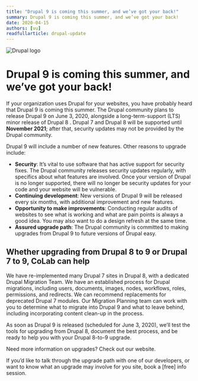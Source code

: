 ```yaml
---
title: "Drupal 9 is coming this summer, and we’ve got your back!"
summary: Drupal 9 is coming this summer, and we’ve got your back!
date: 2020-04-15
authors: [vu]
readfullarticle: drupal-update
---
```


<img src="/assets/img/blog/drupal-drop-logo.png" class="center-element" alt="Drupal logo" />

# Drupal 9 is coming this summer, and we’ve got your back!

If your organization uses Drupal for your websites, you have probably heard that Drupal 9 is coming this summer. The Drupal community plans to release Drupal 9 on June 3, 2020, alongside a long-term-support (LTS) minor release of Drupal 8 . Drupal 7 and Drupal 8 will be supported until **November 2021**; after that, security updates may not be provided by the Drupal community.

Drupal 9 will include a number of new features. Other reasons to upgrade include:

* **Security**:  It’s vital to use software that has active support for security fixes. The Drupal community releases security updates regularly, with specifics about what features are involved. Once your version of Drupal is no longer supported, there will no longer be security updates for your code and your website will be vulnerable.
* **Continuing development**: New versions of Drupal 9 will be released every six months, with additional improvement and new features.
* **Opportunity to make improvements**: Conducting regular audits of websites to see what is working and what are pain points is always a good idea. You may also want to do a design refresh at the same time.
* **Assured upgrade path**: The Drupal community is committed to making upgrades from Drupal 9 to future versions of Drupal easy.

## Whether upgrading from Drupal 8 to 9 or Drupal 7 to 9, CoLab can help

We have re-implemented many Drupal 7 sites in Drupal 8, with a dedicated Drupal Migration Team. We have an established process for Drupal migrations, including users, documents, images, nodes, workflows, roles, permissions, and redirects. We can recommend replacements for deprecated Drupal 7 modules. Our Migration Planning team can work with you to determine what to migrate into Drupal 9 and what to leave behind, including incorporating content clean-up in the process.

As soon as Drupal 9 is released (scheduled for June 3, 2020), we’ll test the tools for upgrading from Drupal 8, document the best process, and be ready to help you with your Drupal 8-to-9 upgrade.

Need more information on upgrades? Check out our website.

If you’d like to talk through the upgrade path with one of our developers, or want to know what an upgrade may involve for you site, book a [free] info session.
